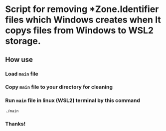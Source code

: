 # Script for removing *Zone.Identifier files which Windows creates when It copys files from Windows to WSL2 storage.

## How use

### Load `main` file
### Copy `main` file to your directory for cleaning
### Run `main` file in linux (WSL2) terminal by this command
```bash
./main
```

### Thanks!